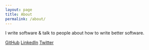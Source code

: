 ```yaml
---
layout: page
title: About
permalink: /about/
---
```


I write software & talk to people about how to write better software.

[GitHub](https://github.com/nonrational)
[LinkedIn](https://linkedin.com/alan-norton)
[Twitter](https://twitter.com/nonrational)
